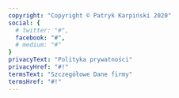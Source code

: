 ```yaml
---
copyright: "Copyright © Patryk Karpiński 2020"
social: {
  # twitter: "#",
  facebook: "#",
  # medium: "#"
}
privacyText: "Polityka prywatności"
privacyHref: "#!"
termsText: "Szczegółowe Dane firmy"
termsHref: "#!"
---
```

